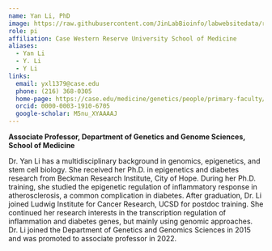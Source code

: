 ```yaml
---
name: Yan Li, PhD
image: https://raw.githubusercontent.com/JinLabBioinfo/labwebsitedata/refs/heads/main/image_members/yan-li.jpg
role: pi
affiliation: Case Western Reserve University School of Medicine
aliases:
  - Yan Li
  - Y. Li
  - Y Li
links:
  email: yxl1379@case.edu
  phone: (216) 368-0305
  home-page: https://case.edu/medicine/genetics/people/primary-faculty/fulai-jin
  orcid: 0000-0003-1910-6705
  google-scholar: M5nu_XYAAAAJ
---
```


**Associate Professor, Department of Genetics and Genome Sciences, School of Medicine**

Dr. Yan Li has a multidisciplinary background in genomics, epigenetics, and stem cell biology. She received her Ph.D. in epigenetics and diabetes research from Beckman Research Institute, City of Hope. During her Ph.D. training, she studied the epigenetic regulation of inflammatory response in atherosclerosis, a common complication in diabetes. After graduation, Dr. Li joined Ludwig Institute for Cancer Research, UCSD for postdoc training. She continued her research interests in the transcription regulation of inflammation and diabetes genes, but mainly using genomic approaches. Dr. Li joined the Department of Genetics and Genomics Sciences in 2015 and was promoted to associate professor in 2022.
